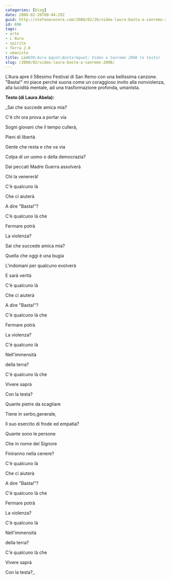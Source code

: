 ```yaml
---
categories: [blog]
date: 2008-02-26T00:44:29Z
guid: http://stefanocecere.com/2008/02/26/video-laura-basta-a-sanremo-2008/
id: 696
tags:
- arte
- L'Aura
- spirito
- Terra 2.0
- umanista
title: L&#039;Aura &quot;Basta!&quot; Video a Sanremo 2008 (e testo)
slug: /2008/02/video-laura-basta-a-sanremo-2008/
---
```


L'Aura apre il 58esimo Festival di San Remo con una bellissima canzone. "Basta!" mi piace perché suona come un coraggioso invito alla nonviolenza, alla lucidità mentale, ad una trasformazione profonda, umanista.

**Testo (di Laura Abela):**
  
_Sai che succede amica mia?
  
C'è chi ora prova a portar via
  
Sogni giovani che il tempo cullerà,
  
Pieni di libertà
  
Gente che resta e che va via
  
Colpa di un uomo o della democrazia?
  
Dai peccati Madre Guerra assolverà
  
Chi la venererà!
  
C'è qualcuno là
  
Che ci aiuterà
  
A dire "Basta!"?
  
C'è qualcuno là che
  
Fermare potrà
  
La violenza?
  
Sai che succede amica mia?
  
Quella che oggi è una bugia
  
L'indomani per qualcuno evolverà
  
E sarà verità
  
C'è qualcuno là
  
Che ci aiuterà
  
A dire "Basta!"?
  
C'è qualcuno là che
  
Fermare potrà
  
La violenza?
  
C'è qualcuno là
  
Nell'immensità
  
della terra?
  
C'è qualcuno là che
  
Vivere saprà
  
Con la testa?
  
Quante pietre da scagliare
  
Tiene in serbo,generale,
  
Il suo esercito di frode ed empatia?
  
Quante sono le persone
  
Che in nome del Signore
  
Finiranno nella cenere?
  
C'è qualcuno là
  
Che ci aiuterà
  
A dire "Basta!"?
  
C'è qualcuno là che
  
Fermare potrà
  
La violenza?
  
C'è qualcuno là
  
Nell'immensità
  
della terra?
  
C'è qualcuno là che
  
Vivere saprà
  
Con la testa?_
